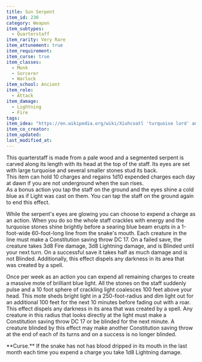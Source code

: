 ```yaml
---
title: Sun Serpent
item_id: 230
category: Weapon
item_subtypes: 
  - Quarterstaff
item_rarity: Very Rare
item_attunement: true
item_requirement: 
item_curse: true
item_classes: 
  - Monk
  - Sorcerer
  - Warlock
item_school: Ancient
item_role: 
  - Attack
item_damage: 
  - Lightning
  - Fire
tags:
item_idea: "https://en.wikipedia.org/wiki/Xiuhcoatl 'turquoise lord' and 'lord of fire', Xiuhtecuhtli was apparently known for wielding a staff (or atlatl depending on depiction) which was the weapon form of the avatar of Huitzilopochtli, a lesser god. This is me taking artistic liberty of that weapon."
item_co_creator: 
item_updated: 
last_modified_at: 
---
```


This quarterstaff is made from a pale wood and a segmented serpent is carved along its length with its head at the top of the staff. Its eyes are set with large turquoise and several smaller stones stud its back.    
This item can hold 10 charges and regains 1d10 expended charges each day at dawn if you are not underground when the sun rises.    
As a bonus action you tap the staff on the ground and the eyes shine a cold blue as if <magic-spell>Light</magic-spell> was cast on them. You can tap the staff on the ground again to end this effect.    

While the serpent's eyes are glowing you can choose to expend a charge as an action. When you do so the whole staff crackles with energy and the turquoise stones shine brightly before a searing blue beam erupts in a 1-foot-wide 60-foot-long line from the snake's mouth. Each creature in the line must make a Constitution saving throw DC 17. On a failed save, the creature takes 3d8 Fire damage, 3d8 Lightning damage, and is Blinded until your next turn. On a successful save it takes half as much damage and is not Blinded. Additionally, this effect dispels any darkness in its area that was created by a spell.  

Once per week as an action you can expend all remaining charges to create a massive mote of brilliant blue light. All the stones on the staff suddenly pulse and a 10 foot sphere of crackling light coalesces 100 feet above your head. This mote sheds bright light in a 250-foot-radius and dim light out for an additional 100 feet for the next 10 minutes before fading out with a roar. This effect dispels any darkness in its area that was created by a spell. Any creature in this radius that looks directly at the light must make a Constitution saving throw DC 17 or be blinded for the next minute. A creature blinded by this effect may make another Constitution saving throw at the end of each of its turns and on a success is no longer blinded.  

<section id="curse">
**Curse.** If the snake has not has blood dripped in its mouth in the last month each time you expend a charge you take 1d8 Lightning damage.
</section>
